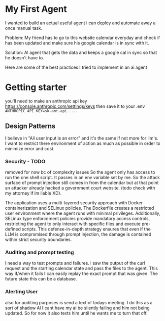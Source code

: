 # My First Agent
I wanted to build an actual useful agent i can deploy and automate away a once manual task.

Problem: My friend has to go to this website calendar everyday and check if has been updated and make sure his google calendar is in sync with it.

Solution: AI agent that gets the data and keeps a google cal in sync so that he doesn't have to.

Here are some of the best practices I tried to implement in an ai agent

# Getting starter
you'll need to make an anthropic api key https://console.anthropic.com/settings/keys
then save it to your .env `ANTHROPIC_API_KEY=sk-ant-api.....`


## Design Patterns
I believe in "All user input is an error" and it's the same if not more for llm's. I want to restrict there environment of action as much as possible in order to minimize error and cost.

### Security - TODO
removed for now bc of complexity issues
So the agent only has access to run the one shell script. It passes in an env variable set by me. So the attack surface of prompt injection still comes in from the calendar but at that point an attacker already hacked a government court website. (todo check with my attorney if im liable XD).

The application uses a multi-layered security approach with Docker containerization and SELinux policies. The Dockerfile creates a restricted user environment where the agent runs with minimal privileges. Additionally, SELinux type enforcement policies provide mandatory access controls, restricting the agent to only interact with specific files and execute pre-defined scripts. This defense-in-depth strategy ensures that even if the LLM is compromised through prompt injection, the damage is contained within strict security boundaries.

### Auditing and prompt testing
I need a way to test prompts and failures.
I saw the output of the curl request and the starting calendar state and pass the files to the agent. This way if/when it fails I can easily replay the exact prompt that was given. The future state this can be a database.

### Alerting User
also for auditing purposes is send a text of todays meeting. I do this as a sort of shadow AI I cant have my ai be silently failing and him not being updated. So for now it also texts him until he wants me to turn that off.
